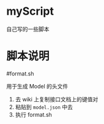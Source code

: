 # myScript
自己写的一些脚本
# 脚本说明

#format.sh

用于生成 Model 的头文件

1. 去 wiki 上复制接口文档上的键值对
2. 粘贴到 `model.json` 中去
3. 执行 format.sh

